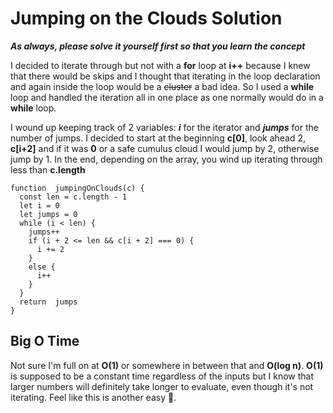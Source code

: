 
# Jumping on the Clouds Solution

***As always, please solve it yourself first so that you learn the concept***

I decided to iterate through but not with a **for** loop at **i++** because I knew that there would be skips and I thought that iterating in the loop declaration and again inside the loop would be a ~~cluster~~ a bad idea. So I used a **while** loop and handled the iteration all in one place as one normally would do in a **while** loop.

I wound up keeping track of 2 variables: ***i*** for the iterator and ***jumps*** for the number of jumps. I decided to start at the beginning **c[0]**, look ahead 2, **c[i+2]** and if it was **0** or a safe cumulus cloud I would jump by 2, otherwise jump by 1. In the end, depending on the array, you wind up iterating through less than **c.length**

```
function  jumpingOnClouds(c) {
  const len = c.length - 1
  let i = 0
  let jumps = 0
  while (i < len) {
    jumps++
    if (i + 2 <= len && c[i + 2] === 0) {
      i += 2
    }
    else {
      i++
    }
  }
  return  jumps
}
```

## Big O Time
Not sure I'm full on at **O(1)** or somewhere in between that and **O(log n)**. **O(1)** is supposed to be a constant time regardless of the inputs but I know that larger numbers will definitely take longer to evaluate, even though it's not iterating. Feel like this is another easy 🥇.
